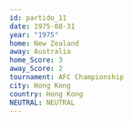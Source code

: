 ```yaml
---
id: partido_11
date: 1975-08-31
year: "1975"
home: New Zealand
away: Australia
home_Score: 3
away_Score: 2
tournament: AFC Championship
city: Hong Kong
country: Hong Kong
NEUTRAL: NEUTRAL
---
```

